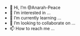 - 👋 Hi, I’m @Anarah-Peace
- 👀 I’m interested in ...
- 🌱 I’m currently learning ...
- 💞️ I’m looking to collaborate on ...
- 📫 How to reach me ...

<!---
Anarah-Peace/Anarah-Peace is a ✨ special ✨ repository because its `README.md` (this file) appears on your GitHub profile.
You can click the Preview link to take a look at your changes.
--->
